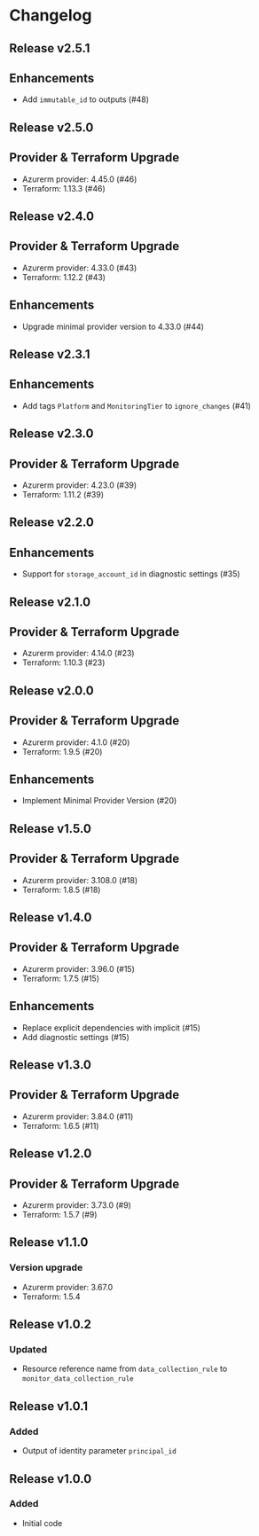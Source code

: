# Changelog

## Release v2.5.1

## Enhancements

- Add `immutable_id` to outputs (#48)


   
## Release v2.5.0

## Provider & Terraform Upgrade
- Azurerm provider: 4.45.0 (#46)
- Terraform: 1.13.3 (#46)
   
## Release v2.4.0

## Provider & Terraform Upgrade
- Azurerm provider: 4.33.0 (#43)
- Terraform: 1.12.2 (#43)

## Enhancements

- Upgrade minimal provider version to 4.33.0 (#44)


   
## Release v2.3.1

## Enhancements

- Add tags `Platform` and `MonitoringTier` to `ignore_changes` (#41)


   
## Release v2.3.0

## Provider & Terraform Upgrade
- Azurerm provider: 4.23.0 (#39)
- Terraform: 1.11.2 (#39)
   
## Release v2.2.0

## Enhancements

- Support for `storage_account_id` in diagnostic settings (#35)


   
## Release v2.1.0

## Provider & Terraform Upgrade
- Azurerm provider: 4.14.0 (#23)
- Terraform: 1.10.3 (#23)
   
## Release v2.0.0

## Provider & Terraform Upgrade
- Azurerm provider: 4.1.0 (#20)
- Terraform: 1.9.5 (#20)
## Enhancements
- Implement Minimal Provider Version (#20)
   
## Release v1.5.0

## Provider & Terraform Upgrade
- Azurerm provider: 3.108.0 (#18)
- Terraform: 1.8.5 (#18)
   
## Release v1.4.0

## Provider & Terraform Upgrade

- Azurerm provider: 3.96.0 (#15)
- Terraform: 1.7.5 (#15)

## Enhancements

- Replace explicit dependencies with implicit (#15)
- Add diagnostic settings (#15)
   
## Release v1.3.0

## Provider & Terraform Upgrade
- Azurerm provider: 3.84.0 (#11)
- Terraform: 1.6.5 (#11)
   
## Release v1.2.0

## Provider & Terraform Upgrade
- Azurerm provider: 3.73.0 (#9)
- Terraform: 1.5.7 (#9)

   
## Release v1.1.0

### Version upgrade
-	Azurerm provider: 3.67.0
-	Terraform: 1.5.4
   
## Release v1.0.2

### Updated
- Resource reference name from `data_collection_rule` to `monitor_data_collection_rule`
   
## Release v1.0.1

### Added
- Output of identity parameter `principal_id` 
   
## Release v1.0.0

### Added

- Initial code
   
